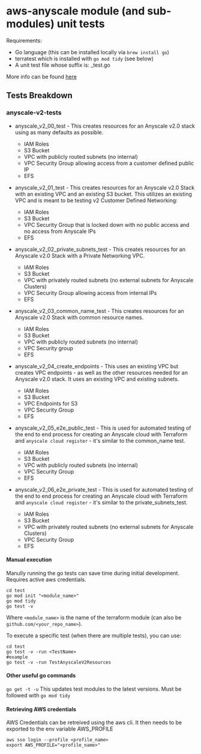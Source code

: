 # aws-anyscale module (and sub-modules) unit tests
Requirements:
* Go language (this can be installed locally via `brew install go`)
* terratest which is installed with `go mod tidy` (see below)
* A unit test file whose suffix is: _test.go

More info can be found [here](https://terratest.gruntwork.io/docs/getting-started/quick-start/)

## Tests Breakdown

### anyscale-v2-tests

- anyscale_v2_00_test - This creates resources for an Anyscale v2.0 stack using as many defaults as possible.
   - IAM Roles
   - S3 Bucket
   - VPC with publicly routed subnets (no internal)
   - VPC Security Group allowing access from a customer defined public IP
   - EFS

- anyscale_v2_01_test - This creates resources for an Anyscale v2.0 Stack with an existing VPC and an existing S3 bucket. This utilizes an existing VPC and is meant to be testing v2 Customer Defined Networking:
   - IAM Roles
   - S3 Bucket
   - VPC Security Group that is locked down with no public access and no access from Anyscale IPs
   - EFS

- anyscale_v2_02_private_subnets_test - This creates resources for an Anyscale v2.0 Stack with a Private Networking VPC.
  - IAM Roles
  - S3 Bucket
  - VPC with privately routed subnets (no external subnets for Anyscale Clusters)
  - VPC Security Group allowing access from internal IPs
  - EFS

- anyscale_v2_03_common_name_test - This creates resources for an Anyscale v2.0 Stack with common resource names.
  - IAM Roles
  - S3 Bucket
  - VPC with publicly routed subnets (no internal)
  - VPC Security group
  - EFS

- anyscale_v2_04_create_endpoints - This uses an existing VPC but creates VPC endpoints - as well as the other resources needed for an Anyscale v2.0 stack. It uses an existing VPC and existing subnets.
  - IAM Roles
  - S3 Bucket
  - VPC Endpoints for S3
  - VPC Security Group
  - EFS

- anyscale_v2_05_e2e_public_test - This is used for automated testing of the end to end process for creating an Anyscale cloud with Terraform and `anyscale cloud register` - it's similar to the common_name test.
  - IAM Roles
  - S3 Bucket
  - VPC with publicly routed subnets (no internal)
  - VPC Security Group
  - EFS

- anyscale_v2_06_e2e_private_test - This is used for automated testing of the end to end process for creating an Anyscale cloud with Terraform and `anyscale cloud register` - it's similar to the private_subnets_test.
  - IAM Roles
  - S3 Bucket
  - VPC with privately routed subnets (no external subnets for Anyscale Clusters)
  - VPC Security Group
  - EFS

#### Manual execution
Manully running the go tests can save time during initial development. Requires active aws credentials.
```
cd test
go mod init "<module_name>"
go mod tidy
go test -v
```
Where `<module_name>` is the name of the terraform module (can also be `github.com/<your_repo_name>`).

To execute a specific test (when there are multiple tests), you can use:
```
cd test
go test -v -run <TestName>
#example
go test -v -run TestAnyscaleV2Resources
```

#### Other useful go commands
`go get -t -u` This updates test modules to the latest versions. Must be followed with `go mod tidy`

#### Retrieving AWS credentials
AWS Credentials can be retreived using the aws cli. It then needs to be exported to the env variable AWS_PROFILE
```
aws sso login --profile <profile_name>
export AWS_PROFILE="<profile_name>"
```
